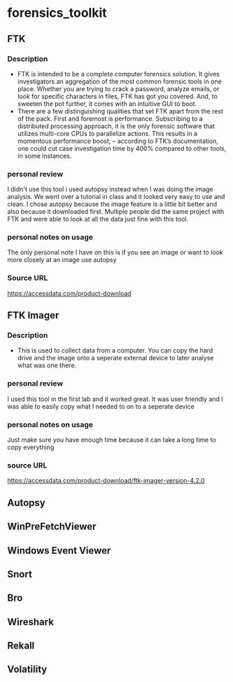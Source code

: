 # forensics_toolkit

## FTK


### Description
- FTK is intended to be a complete computer forensics solution. It gives investigators an aggregation of the most common forensic tools in one place. Whether you are trying to crack a password, analyze emails, or look for specific characters in files, FTK has got you covered. And, to sweeten the pot further, it comes with an intuitive GUI to boot.
- There are a few distinguishing qualities that set FTK apart from the rest of the pack. First and foremost is performance. Subscribing to a distributed processing approach, it is the only forensic software that utilizes multi-core CPUs to parallelize actions. This results in a momentous performance boost; – according to FTK’s documentation, one could cut case investigation time by 400% compared to other tools, in some instances.
### personal review
I didn't use this tool i used autopsy instead when I was doing the image analysis. We went over a tutorial in class and it looked very easy to use and clean. I chose autopsy because the image feature is a little bit better and also because it downloaded first. Multiple people did the same project with FTK and were able to look at all the data just fine with this tool. 
### personal notes on usage
The only personal note I have on this is if you see an image or want to look more closely at an image use autopsy 
### Source URL 
https://accessdata.com/product-download

## FTK Imager
### Description
-  This is used to collect data from a computer. You can copy the hard drive and the image onto a seperate external device to later analyse what was one there.
### personal review
I used this tool in the first lab and it worked great. It was user friendly and I was able to easily copy what I needed to on to a seperate device
### personal notes on usage
Just make sure you have enough time because it can take a long time to copy everything
### source URL
https://accessdata.com/product-download/ftk-imager-version-4.2.0



## Autopsy


## WinPreFetchViewer
## Windows Event Viewer
## Snort
## Bro
## Wireshark
## Rekall
## Volatility
